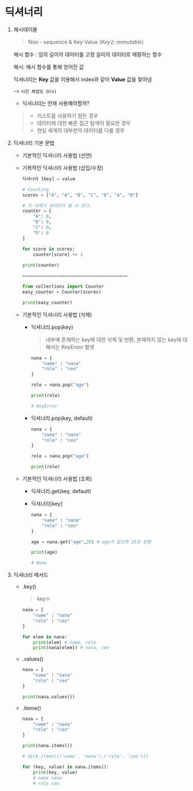 # 딕셔너리

1. 해시테이블

   >Non - sequence & Key-Value (_Key는 immutable_)

   해시 함수 : 임의 길이의 데이터를 고정 길이의 데이터로 매핑하는 함수

   해시: 해시 함수를 통해 얻어진 값 

   딕셔너리는 __Key__ 값을 이용해서 index와 같이 __Value__ 값을 찾아냄

   -> ```시간 복잡도 O(n)```

   

   - 딕셔너리는 언제 사용해야할까?

   > - 리스트를 사용하기 힘든 경우
   > - 데이터에 대한 빠른 접근 탐색이 필요한 경우
   > - 현실 세계의 대부분의 데이터를 다룰 경우

   

2. 딕셔너리 기본 문법

   - 기본적인 딕셔너리 사용법 (선언)

   - 기복적인 딕셔너리 사용범 (삽입/수정)

     ```python
     딕셔너리 [Key] = value
     
     # Counting
     scores = ["A", "A", "B", "C", "D", "A", "B"]
     
     # 키 자체가 데이터가 될 수 있다.
     counter = {
         "A": 0,
         "B": 0,
         "C": 0,
         "D": 0
     }
     
     for score in scores:
         counter[score] += 1
         
     print(counter)
     
     ========================================
     
     from collections import Counter
     easy_counter = Counter(scores)
     
     print(easy_counter)
     ```

     

   

   - 기본적인 딕셔너리 사용법 (삭제)

     - 딕셔너리.pop(key)

       > 내부에 존재하는 key에 대한 삭제 및 반환, 본재하지 않는 key에 대해서는 KeyEroor 발생

       ```python
       nana = {
           "name" : "nana"
           "role" : "ceo"
       }
       
       role = nana.pop("age") 
       
       print(role)
       
       # KeyError
       ```

     - 딕셔너리.pop(key, default)

       ```python
       nana = {
           "name" : "nana"
           "role" : "ceo"
       }
       
       role = nana.pop("age")
       
       print(role)
       ```

       

   - 기본적인 딕셔너리 사용법 (조회)

     - 딕셔너리.get(key, default)

     - 딕셔너리[key]

       ```python
       nana = {
           "name" : "nana"
           "role" : "ceo"
       }
       
       age = nana.get("age",25) # age가 없으면 25로 반환
       
       print(age)
       
       # None
       ```

       

3. 딕셔너리 메서드

   - .key()

     > keyㅇ

     ```python
     nana = {
         "name" : "nana"
         "role" : "ceo"
     }
     
     for elem in nana:
         print(elem) # name, role
         print(nana[elem]) # nana, ceo
     ```

   - .values()

     ```python
     nana = {
         "name" : "nana"
         "role" : "ceo"
     }
     
     print(nana.values())
     ```

   - .iteme()

     ```python
     nana = {
         "name" : "nana"
         "role" : "ceo"
     }
     
     print(nana.items())
     
     # dick_items([('name', 'nana'),('role', 'ceo')])
     
     for (key, value) in nana.items():
         print(key, value)
         # name nana
         # role ceo
     ```

     

